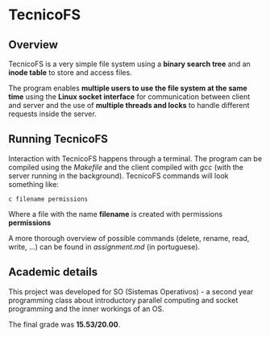 # TecnicoFS

## Overview
TecnicoFS is a very simple file system using a **binary search tree** and an **inode table** to store and access files.

The program enables **multiple users to use the file system at the same time** using the **Linux socket interface** for communication between client and server and the use of **multiple threads and locks** to handle different requests inside the server.


## Running TecnicoFS
Interaction with TecnicoFS happens through a terminal. The program can be compiled using the *Makefile* and the client compiled with *gcc* (with the server running in the background). TecnicoFS commands will look something like:

```console
c filename permissions
```

Where a file with the name **filename** is created with permissions **permissions**

A more thorough overview of possible commands (delete, rename, read, write, ...) can be found in *assignment.md* (in portuguese).


## Academic details
This project was developed for SO (Sistemas Operativos) - a second year programming class about introductory parallel computing and socket programming and the inner workings of an OS.

The final grade was **15.53/20.00**.
